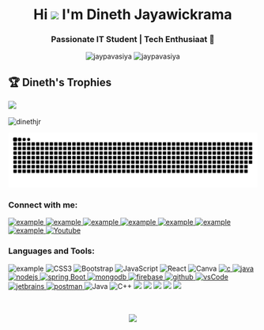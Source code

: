 <h1 align="center">Hi <img width="30px" src="https://raw.githubusercontent.com/iampavangandhi/iampavangandhi/master/gifs/Hi.gif"> I'm Dineth Jayawickrama</h1>
<h3 align="center">Passionate IT Student | Tech Enthusiaat 🤖</h3>

<div width="100%" align="center">
<img src="https://github-readme-stats.vercel.app/api/top-langs/?username=dinethjr&theme=algolia&layout=compact" alt="jaypavasiya" />

<img src="https://github-readme-streak-stats.herokuapp.com/?user=dinethjr&theme=algolia" alt="jaypavasiya" />
</div>
<h2 class="heading-element" dir="auto">🏆 Dineth's Trophies</h2>
<img src="https://github-profile-trophy.vercel.app/?username=dinethjr&theme=tokyonight&no-frame=false&no-bg=false&margin-w=4">
<br>
<p align="left"> <img src="https://komarev.com/ghpvc/?username=dinethjr&label=Profile%20views&color=0e75b6&style=flat" alt="dinethjr" /> </p>


<p align="center">
  <img  src="https://raw.githubusercontent.com/Elanza-48/Elanza-48/main/resources/img/github-contribution-grid-snake.svg"
    alt="example" />
</p>


<h3 align="left">Connect with me:</h3>

<a  href="https://linkedin.com/in/dineth-jayawickrama-7207702a0" target="_blank">
  <img src="https://img.shields.io/badge/Linked%20In-0A66C2.svg?style=for-the-badge&logo=linkedin&logoColor=white" alt="example"/>
</a>
<a href="https://twitter.com/dineth77143441" target="_blank">
  <img src="https://img.shields.io/badge/Twitter-1DA1F2.svg?style=for-the-badge&logo=twitter&logoColor=white" alt="example"/>
</a>
<a href="https://www.hackerrank.com/profile/dineth2226" target="_blank">
  <img src="https://img.shields.io/badge/Hackerrank-00EA64.svg?style=for-the-badge&logo=hackerrank&logoColor=black" alt="example"/>
</a>
<a href="https://medium.com/@dineth2226" target="_blank">
  <img src="https://img.shields.io/badge/medium-000000.svg?style=for-the-badge&logo=medium&logoColor=white" alt="example"/>
</a>
<a href="https://fb.com/dineth.jayawickrama.90/" target="_blank">
  <img src="https://img.shields.io/badge/facebook-%2320A1F1.svg?&style=for-the-badge&logo=facebook&logoColor=white" alt="example"/>
</a>
 <a href="https://instagram.com/_.dine.th._" target="_blank">
     <img src="https://img.shields.io/badge/Instagram-E4405F?style=for-the-badge&logo=instagram&logoColor=white" alt="example"/>
</a>
<a href="https://stackoverflow.com/users/25628751/dineth-jayawickrama" target="_blank">
     <img src="https://img.shields.io/badge/-StackOverflow-black?style=for-the-badge&logo=StackOverflow" alt="example"/>
</a>
<a href="https://www.youtube.com/@dinethjayawickrama4725">
  <img alt="Youtube" title="Youtube" src="https://img.shields.io/badge/-YouTube-red?style=for-the-badge&logo=youtube&logoColor=white"/>
</a>


<h3 align="left">Languages and Tools:</h3>

<img  src="https://img.shields.io/badge/html5-%23E34F26.svg?style=for-the-badge&logo=html5&logoColor=white"
    alt="example" />
  ![CSS3](https://img.shields.io/badge/css3-%231572B6.svg?style=for-the-badge&logo=css3&logoColor=white) ![Bootstrap](https://img.shields.io/badge/bootstrap-%23563D7C.svg?style=for-the-badge&logo=bootstrap&logoColor=white) ![JavaScript](https://img.shields.io/badge/javascript-%23323330.svg?style=for-the-badge&logo=javascript&logoColor=%23F7DF1E) ![React](https://img.shields.io/badge/react-%2320232a.svg?style=for-the-badge&logo=react&logoColor=%2361DAFB) ![Canva](https://img.shields.io/badge/Canva-%2300C4CC.svg?style=for-the-badge&logo=Canva&logoColor=white) <a href="https://www.cprogramming.com/" target="_blank"> 
    <img src="https://img.shields.io/badge/C%20programming-A8B9CC.svg?style=for-the-badge&logo=c&logoColor=white"
      alt="c"/>
  </a>
  <a href="https://www.java.com" target="blank"> 
    <img src="https://img.shields.io/badge/Java-007396.svg?style=for-the-badge&logo=java&logoColor=white" 
      alt="java"/> 
  </a>
  <a href="https://nodejs.org" target="_blank"> 
    <img src="https://img.shields.io/badge/node.js-339933.svg?style=for-the-badge&logo=nodedotjs&logoColor=white"
      alt="nodejs"/> 
  </a>
  <a href="https://spring.io/" target="_blank"> 
    <img src="https://img.shields.io/badge/spring%20boot-6DB33F.svg?style=for-the-badge&logo=springboot&logoColor=white" alt="spring Boot" /> 
  </a><a href="https://www.mongodb.com/" target="_blank"> 
    <img src="https://img.shields.io/badge/mongodb-47A248.svg?style=for-the-badge&logo=mongodb&logoColor=white"
      alt="mongodb"/> 
  </a> <a href="https://firebase.google.com/" target="_blank">
    <img src="https://img.shields.io/badge/firebase-FFCA28.svg?style=for-the-badge&logo=firebase&logoColor=black" alt="firebase"/>
  </a><a href="https://github.com/ELanza-48" target="_blank">
    <img src="https://img.shields.io/badge/github-181717.svg?style=for-the-badge&logo=github&logoColor=white" alt="github" />
  </a>
  <a href="https://code.visualstudio.com/" target="_blank">
    <img src="https://img.shields.io/badge/vscode-007ACC.svg?style=for-the-badge&logo=visualstudiocode&logoColor=white" alt="vsCode"/> 
  </a>
  <a href="https://www.jetbrains.com/" target="_blank">
    <img src="https://img.shields.io/badge/jetbrains%20IDE-000000.svg?style=for-the-badge&logo=jetbrains&logoColor=white" alt="jetbrains" />
  </a>
  <a href="https://postman.com" target="_blank"> 
    <img src="https://img.shields.io/badge/postman-FF6C37.svg?style=for-the-badge&logo=postman&logoColor=white" alt="postman"/>
  </a>![Java](https://img.shields.io/badge/java-%23ED8B00.svg?style=for-the-badge&logo=java&logoColor=white)
    ![C++](https://img.shields.io/badge/C++%20-%2300599C.svg?style=for-the-badge&logo=c%2B%2B&logoColor=white)
    <img src="https://img.shields.io/badge/PHP-777BB4?style=for-the-badge&logo=php&logoColor=white">
     <img src="https://img.shields.io/badge/MySQL-00000F?style=for-the-badge&logo=mysql&logoColor=white">
     <img src="https://img.shields.io/badge/Android_Studio-3DDC84?style=for-the-badge&logo=android-studio&logoColor=white">
       <img src="https://img.shields.io/badge/Xampp-F37623?style=for-the-badge&logo=xampp&logoColor=white">
       <img src="https://img.shields.io/badge/MySQL-4479A1?style=for-the-badge&logo=mysql&logoColor=white&labelColor=101010">
<br>
<br>
<br>
<div width="100%" align="center">
  <a href="https://www.buymeacoffee.com/Dineth Jayawickrama"><img src="https://img.shields.io/badge/Buy%20Me%20a%20Coffee-ffdd00?style=for-the-badge&logo=buy-me-a-coffee&logoColor=black" /></a> 
</div>

